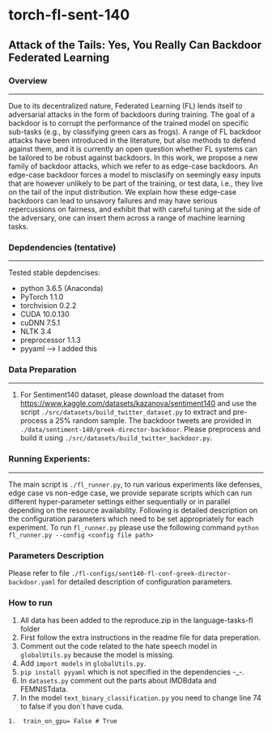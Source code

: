# torch-fl-sent-140
## Attack of the Tails: Yes, You Really Can Backdoor Federated Learning

### Overview
---
Due to its decentralized nature, Federated Learning (FL) lends itself to adversarial attacks in the form of backdoors during training. The goal of a backdoor is to corrupt the performance of the trained model on specific sub-tasks (e.g., by classifying green cars as frogs). A range of FL backdoor attacks have been introduced in the literature, but also methods to defend against them, and it is currently an open question whether FL systems can be tailored to be robust against backdoors. In this work, we propose a new family of backdoor attacks, which we refer to as edge-case backdoors. An edge-case backdoor forces a model to misclasify on seemingly easy inputs that are however unlikely to be part of the training, or test data, i.e., they live on the tail of the input distribution. We explain how these edge-case backdoors can lead to unsavory failures and may have serious repercussions on fairness, and  exhibit that with careful tuning at the side of the adversary, one can insert them across a range of machine learning tasks.

### Depdendencies (tentative)
---
Tested stable depdencises:
* python 3.6.5 (Anaconda)
* PyTorch 1.1.0
* torchvision 0.2.2
* CUDA 10.0.130
* cuDNN 7.5.1
* NLTK 3.4
* preprocessor 1.1.3
* pyyaml --> I added this

### Data Preparation
---
1. For Sentiment140 dataset, please download the dataset from https://www.kaggle.com/datasets/kazanova/sentiment140 and use the script `./src/datasets/build_twitter_dataset.py` to extract and pre-process a 25% random sample. The backdoor tweets are provided in `./data/sentiment-140/greek-director-backdoor`. Please preprocess and build it using `./src/datasets/build_twitter_backdoor.py`.

### Running Experients:
---
The main script is `./fl_runner.py`, to run various experiments like defenses, edge case vs non-edge case, we provide separate scripts which can run different hyper-parameter settings either sequentially or in parallel depending on the resource availability. Following is detailed description on the configuration parameters which need to be set appropriately for each experiment.
To run `fl_runner.py` please use the following command
`python fl_runner.py --config <config file path>`

### Parameters Description 
Please refer to file `./fl-configs/sent140-fl-conf-greek-director-backdoor.yaml` for detailed description of configuration parameters.

### How to run
1. All data has been added to the reproduce.zip in the language-tasks-fl folder
2. First follow the extra instructions in the readme file for data preperation.
3. Comment out the code related to the hate speech model in `globalUtils.py` because the model is missing. 
4. Add `import models` in `globalUtils.py`.
5. `pip install pyyaml` which is not specified in the dependencies -_-.
6. In `datasets.py` comment out the parts about IMDBdata and FEMNISTdata.
7. In the model `text_binary_classification.py` you need to change line 74 to false if you don´t have cuda.
```
1.  train_on_gpu= False # True
```